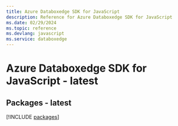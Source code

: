 ```yaml
---
title: Azure Databoxedge SDK for JavaScript
description: Reference for Azure Databoxedge SDK for JavaScript
ms.date: 02/29/2024
ms.topic: reference
ms.devlang: javascript
ms.service: databoxedge
---
```

# Azure Databoxedge SDK for JavaScript - latest
## Packages - latest
[!INCLUDE [packages](databoxedge-index.md)]